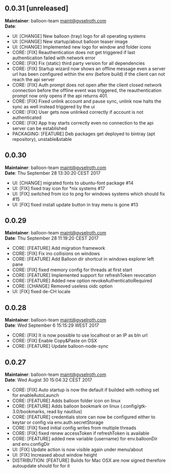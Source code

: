## 0.0.31 [unreleased]
**Maintainer**: balloon-team <maint@gyselroth.com>\
**Date**:

* UI: [CHANGE] New balloon (tray) logo for all operating systems
* UI: [CHANGE] New startup/about balloon teaser image
* UI: [CHANGE] Implemented new logo for window and folder icons
* CORE: [FIX] Reauthentication does not get triggered if last authentication failed with network error
* CORE: [FIX] Fix (static) third party version for all dependencies
* CORE: [FIX] Startup wizard now shows an offline message even a server url has been configured within the env (before build) if the client can not reach the api server
* CORE: [FIX] Auth prompt does not open after the client closed network connection before the offline event was triggered, the reauthentication prompt now only opens if the api returns 401.
* CORE: [FIX] Fixed unlink account and pause sync, unlink now halts the sync as well instead triggered by the ui
* CORE: [FIX] User gets now unlinked correctly if account is not authenticated
* CORE: [FIX] App tray starts correctly even no connection to the api server can be established
* PACKAGING: [FEATURE] Deb packages get deployed to bintray (apt repository), unstable&stable


## 0.0.30
**Maintainer**: balloon-team <maint@gyselroth.com>\
**Date**: Thu September 28 13:30:20 CEST 2017

* UI: [CHANGE] migrated fonts to ubuntu-font package #14
* UI: [FIX] fixed tray icon for *nix systems #17
* UI: [FIX] switched from ico to png for windows systems which should fix #15
* UI: [FIX] fixed install update button in tray menu is gone #13


## 0.0.29
**Maintainer**: balloon-team <maint@gyselroth.com>\
**Date**: Thu September 28 11:19:20 CEST 2017

* CORE: [FEATURE] Add migration framework
* CORE: [FIX] Fix ino collisions on windows
* CORE: [FEATURE] Add Balloon dir shortcut in windows explorer left pane
* CORE: [FIX] fixed memory config for threads at first start
* CORE: [FEATURE] Implemented support for refreshToken revocation
* CORE: [FEATURE] Added new option revokeAuthenticatioRequired
* CORE: [CHANGE] Removed useless oidc option
* UI: [FIX] fixed de-CH locale


## 0.0.28
**Maintainer**: balloon-team <maint@gyselroth.com>\
**Date**: Wed September 6 15:15:29 WEST 2017

* CORE: [FIX] It is now possible to use localhost or an IP as bln url
* CORE: [FIX] Enable Copy&Paste on OSX
* CORE: [FEATURE] Update balloon-node-sync


## 0.0.27
**Maintainer**: balloon-team <maint@gyselroth.com>\
**Date**: Wed Augist 30 15:04:32 CEST 2017

* CORE: [FIX] Auto startup is now the default if builded with nothing set for enableAutoLaunch
* CORE: [FEATURE] Adds balloon folder icon on linux
* CORE: [FEATURE] Adds balloon bookmark on linux (.config/gtk-3.0/bookmarks, read by nautilus)
* CORE: [FEATURE] credentials store can now be configured either to keytar or config via env.auth.secretStorage
* CORE: [FIX] fixed initial config writes from multiple threads
* CORE: [FIX] fixed renew accessToken if refreshToken is available
* CORE: [FEATURE] added new variable {username} for env.balloonDir and env.configDir
* UI: [FIX] Update action is now visible again under menu/about
* UI: [FIX] Increased about window height
* DISTRIBUTION: [FEATURE] Builds for Mac OSX are now signed therefore autoupdate should for for it

